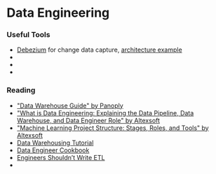 # Data Engineering


### Useful Tools
<ul>
    <li><a href="https://debezium.io/">Debezium</a> for change data capture, <a href="https://medium.com/shippeo-tech-blog/debezium-to-snowflake-lessons-learned-building-data-replication-in-production-a5430a9fe85b">architecture example</a></li>
    <li><a href=""></a></li>
    <li><a href=""></a></li>
    <li><a href=""></a></li>
</ul>


### Reading
<ul>
  <li><a href="https://panoply.io/data-warehouse-guide/">"Data Warehouse Guide" by Panoply</a></li>
  <li><a href="https://www.altexsoft.com/blog/datascience/what-is-data-engineering-explaining-data-pipeline-data-warehouse-and-data-engineer-role/">"What is Data Engineering: Explaining the Data Pipeline, Data Warehouse, and Data Engineer Role" by Altexsoft</a></li>
  <li><a href="https://www.altexsoft.com/blog/datascience/machine-learning-project-structure-stages-roles-and-tools/">"Machine Learning Project Structure: Stages, Roles, and Tools" by Altexsoft</a></li>
  <li><a href="https://www.guru99.com/data-warehousing.html">Data Warehousing Tutorial</a></li>
  <li><a href="https://github.com/AlizaminJ/Cookbook">Data Engineer Cookbook</a></li>
    <li><a href="https://multithreaded.stitchfix.com/blog/2016/03/16/engineers-shouldnt-write-etl/">Engineers Shouldn’t Write ETL</a></li>
    <li><a href=""></a></li>
</ul>
